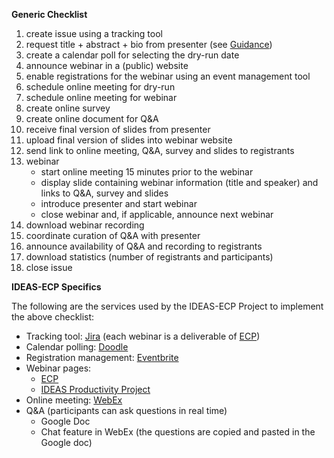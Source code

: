 **Generic Checklist**

1. create issue using a tracking tool
1. request title + abstract + bio from presenter (see [Guidance](Guidance.md))
1. create a calendar poll for selecting the dry-run date
1. announce webinar in a (public) website
1. enable registrations for the webinar using an event management tool
1. schedule online meeting for dry-run
1. schedule online meeting for webinar
1. create online survey
1. create online document for Q&A
1. receive final version of slides from presenter
1. upload final version of slides into webinar website
1. send link to online meeting, Q&A, survey and slides to registrants
1. webinar
   * start online meeting 15 minutes prior to the webinar
   * display slide containing webinar information (title and speaker) and links to Q&A, survey and slides
   * introduce presenter and start webinar
   * close webinar and, if applicable, announce next webinar
1. download webinar recording
1. coordinate curation of Q&A  with presenter
1. announce availability of Q&A and recording to registrants
1. download statistics (number of registrants and participants)
1. close issue

**IDEAS-ECP Specifics**

The following are the services used by the IDEAS-ECP Project to implement the above checklist:

* Tracking tool: [Jira](https://www.atlassian.com/software/jira) (each webinar is a deliverable of [ECP](https://www.exascaleproject.org/event))
* Calendar polling: [Doodle](https://doodle.com/)
* Registration management: [Eventbrite](https://www.eventbrite.com/)
* Webinar pages: 
  * [ECP](https://www.exascaleproject.org/event)
  * [IDEAS Productivity Project](https://ideas-productivity.org/events/hpc-best-practices-webinars)
* Online meeting: [WebEx](https://www.webex.com)
* Q&A (participants can ask questions in real time)
  * Google Doc 
  * Chat feature in WebEx (the questions are copied and pasted in the Google doc)
